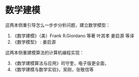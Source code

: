 
# 数学建模


这两本侧重引导怎么一步步分析问题，建立数学模型：
1. 《数学建模》（美）Frank R.Giordano 等著 叶其孝 姜启源 等译
2. 《数学模型》 : 姜启源


这两本侧重建模算法的计算机编程实现：

3. 《数学建模算法与应用》司守奎，电子版更全面，
4. 《数学建模与数学实验》，吴刚，张敬信等
